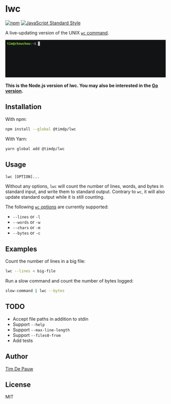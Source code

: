# lwc

[![npm](https://img.shields.io/npm/v/@timdp/lwc.svg)](https://www.npmjs.com/package/@timdp/lwc) [![JavaScript Standard Style](https://img.shields.io/badge/code%20style-standard-brightgreen.svg)](https://standardjs.com/)

A live-updating version of the UNIX [`wc` command](https://en.wikipedia.org/wiki/Wc_(Unix)).

![](demo.gif)

**This is the Node.js version of lwc. You may also be interested in the
[Go version](https://github.com/timdp/lwc-golang).**

## Installation

With npm:

```bash
npm install --global @timdp/lwc
```

With Yarn:

```bash
yarn global add @timdp/lwc
```

## Usage

```
lwc [OPTION]...
```

Without any options, `lwc` will count the number of lines, words, and bytes
in standard input, and write them to standard output. Contrary to `wc`, it will
also update standard output while it is still counting.

The following [`wc` options](https://en.wikipedia.org/wiki/Wc_(Unix)) are
currently supported:

- `--lines` or `-l`
- `--words` or `-w`
- `--chars` or `-m`
- `--bytes` or `-c`

## Examples

Count the number of lines in a big file:

```bash
lwc --lines < big-file
```

Run a slow command and count the number of bytes logged:

```bash
slow-command | lwc --bytes
```

## TODO

- Accept file paths in addition to stdin
- Support `--help`
- Support `--max-line-length`
- Support `--files0-from`
- Add tests

## Author

[Tim De Pauw](https://tmdpw.eu/)

## License

MIT
